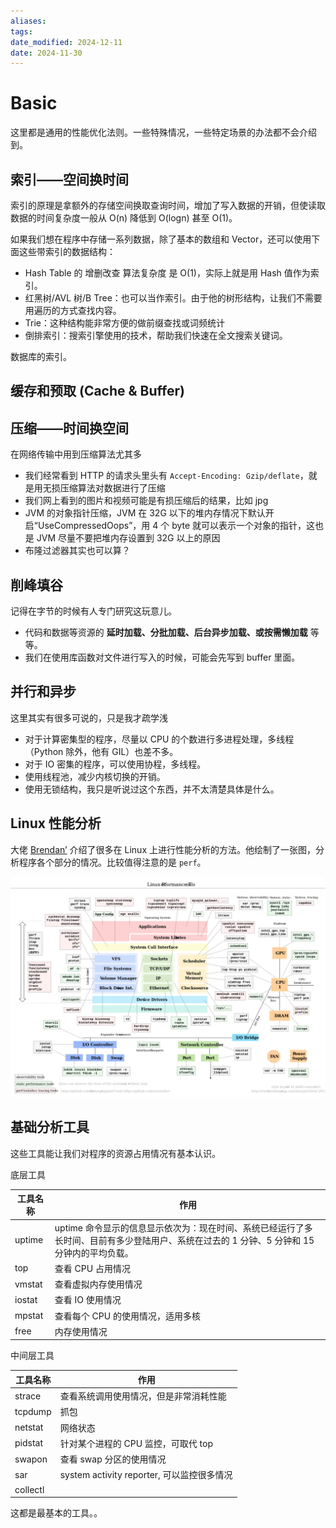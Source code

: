 ```yaml
---
aliases: 
tags: 
date_modified: 2024-12-11
date: 2024-11-30
---
```


# Basic

这里都是通用的性能优化法则。一些特殊情况，一些特定场景的办法都不会介绍到。

## 索引——空间换时间

索引的原理是拿额外的存储空间换取查询时间，增加了写入数据的开销，但使读取数据的时间复杂度一般从 O(n) 降低到 O(logn) 甚至 O(1)。

如果我们想在程序中存储一系列数据，除了基本的数组和 Vector，还可以使用下面这些带索引的数据结构：

- Hash Table 的 增删改查 算法复杂度 是 O(1)，实际上就是用 Hash 值作为索引。
- 红黑树/AVL 树/B Tree：也可以当作索引。由于他的树形结构，让我们不需要用遍历的方式查找内容。
- Trie：这种结构能非常方便的做前缀查找或词频统计
- 倒排索引：搜索引擎使用的技术，帮助我们快速在全文搜索关键词。

数据库的索引。

## 缓存和预取 (Cache & Buffer)

## 压缩——时间换空间

在网络传输中用到压缩算法尤其多

- 我们经常看到 HTTP 的请求头里头有 `Accept-Encoding: Gzip/deflate`，就是用无损压缩算法对数据进行了压缩
- 我们网上看到的图片和视频可能是有损压缩后的结果，比如 jpg
- JVM 的对象指针压缩，JVM 在 32G 以下的堆内存情况下默认开启“UseCompressedOops”，用 4 个 byte 就可以表示一个对象的指针，这也是 JVM 尽量不要把堆内存设置到 32G 以上的原因
- 布隆过滤器其实也可以算？

## 削峰填谷

记得在字节的时候有人专门研究这玩意儿。

- 代码和数据等资源的 **延时加载、分批加载、后台异步加载、或按需懒加载** 等等。
- 我们在使用库函数对文件进行写入的时候，可能会先写到 buffer 里面。

## 并行和异步

这里其实有很多可说的，只是我才疏学浅

- 对于计算密集型的程序，尽量以 CPU 的个数进行多进程处理，多线程（Python 除外，他有 GIL）也差不多。
- 对于 IO 密集的程序，可以使用协程，多线程。
- 使用线程池，减少内核切换的开销。
- 使用无锁结构，我只是听说过这个东西，并不太清楚具体是什么。

## Linux 性能分析

大佬 [Brendan’](https://www.brendangregg.com/linuxperf.html) 介绍了很多在 Linux 上进行性能分析的方法。他绘制了一张图，分析程序各个部分的情况。比较值得注意的是 `perf`。

![](../../static/Pasted%20image%2020240613152850.png)

## 基础分析工具

这些工具能让我们对程序的资源占用情况有基本认识。

底层工具

|工具名称|作用|
|---|---|
|uptime|uptime 命令显示的信息显示依次为：现在时间、系统已经运行了多长时间、目前有多少登陆用户、系统在过去的 1 分钟、5 分钟和 15 分钟内的平均负载。|
|top|查看 CPU 占用情况|
|vmstat|查看虚拟内存使用情况|
|iostat|查看 IO 使用情况|
|mpstat|查看每个 CPU 的使用情况，适用多核|
|free|内存使用情况|

中间层工具

|工具名称|作用|
|---|---|
|strace|查看系统调用使用情况，但是非常消耗性能|
|tcpdump|抓包|
|netstat|网络状态|
|pidstat|针对某个进程的 CPU 监控，可取代 top|
|swapon|查看 swap 分区的使用情况|
|sar|system activity reporter, 可以监控很多情况|
|collectl||

这都是最基本的工具。。
